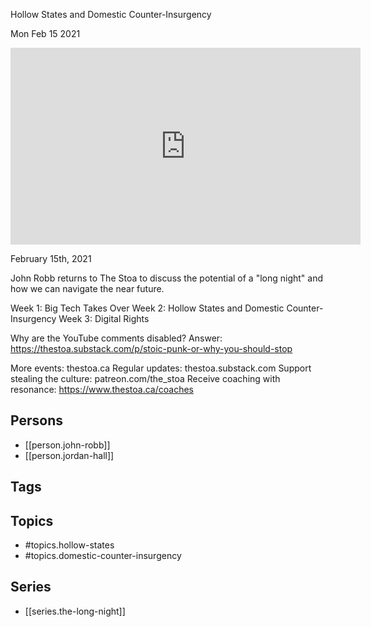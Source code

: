 

 Hollow States and Domestic Counter-Insurgency

Mon Feb 15 2021

<iframe width="560" height="315" src="https://www.youtube.com/embed/eC1wKJM6mVk" title="The Long Night: Hollow States and Domestic Counter-Insurgency w/ John Robb and Jordan Hall" frameborder="0" allow="accelerometer; autoplay; clipboard-write; encrypted-media; gyroscope; picture-in-picture" allowfullscreen ></iframe>

February 15th, 2021

John Robb returns to The Stoa to discuss the potential of a "long night" and how we can navigate the near future. 

Week 1: Big Tech Takes Over
Week 2: Hollow States and Domestic Counter-Insurgency
Week 3: Digital Rights

Why are the YouTube comments disabled? Answer: https://thestoa.substack.com/p/stoic-punk-or-why-you-should-stop

More events: thestoa.ca
Regular updates: thestoa.substack.com
Support stealing the culture: patreon.com/the_stoa
Receive coaching with resonance: https://www.thestoa.ca/coaches

## Persons

- [[person.john-robb]]
- [[person.jordan-hall]]

## Tags



## Topics

- #topics.hollow-states
- #topics.domestic-counter-insurgency

## Series

- [[series.the-long-night]]

